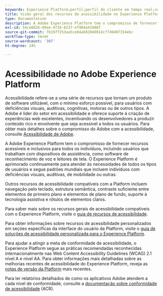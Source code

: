 ```yaml
---
keywords: Experience Platform;perfil;perfil do cliente em tempo real;solução de problemas;API;perfil unificado;Perfil unificado;perfil;gráficos XDM
title: Visão geral dos recursos de acessibilidade no Experience Platform
type: Documentation
description: A Adobe Experience Platform tem o compromisso de fornecer recursos acessíveis e inclusivos para todos os indivíduos.
exl-id: 54ce6826-09ee-4716-8237-ef904a41986f
source-git-commit: 7b197f253aa5ce04a682040814cf749407154ebc
workflow-type: tm+mt
source-wordcount: '307'
ht-degree: 24%

---
```


# Acessibilidade no Adobe Experience Platform

Acessibilidade refere-se a uma série de recursos que tornam um produto de software utilizável, com o mínimo esforço possível, para usuários com deficiências visuais, auditivas, cognitivas, motoras ou de outros tipos. A Adobe é líder do setor em acessibilidade e oferece suporte à criação de experiências web excelentes, incentivando os desenvolvedores a produzir conteúdo rico e envolvente que seja acessível a todos os usuários. Para obter mais detalhes sobre o compromisso do Adobe com a acessibilidade, consulte [Acessibilidade de Adobe](https://www.adobe.com/accessibility.html).

A Adobe Experience Platform tem o compromisso de fornecer recursos acessíveis e inclusivos para todos os indivíduos, incluindo usuários que trabalham com dispositivos de assistência, como software de reconhecimento de voz e leitores de tela. O Experience Platform é aprimorado continuamente para atender às necessidades de todos os tipos de usuários e segue padrões mundiais que incluem indivíduos com deficiências visuais, auditivas, de mobilidade ou outras.

Outros recursos de acessibilidade compatíveis com a Platform incluem navegação pelo teclado, estrutura semântica, contraste suficiente entre elementos de primeiro plano e elementos de plano de fundo, suporte à tecnologia assistiva e rótulos de elementos claros.

Para saber mais sobre os recursos gerais de acessibilidade compatíveis com o Experience Platform, visite o [guia de recursos de acessibilidade](features.md).

Para obter informações sobre recursos de acessibilidade personalizados em seções específicas da interface do usuário da Platform, visite o [guia de soluções de acessibilidade personalizada para o Experience Platform](custom.md).

Para ajudar a atingir a meta de conformidade de acessibilidade, o Experience Platform segue as práticas recomendadas reconhecidas internacionalmente nas Web Content Accessibility Guidelines (WCAG) 2.1 nível A e nível AA. Para obter informações mais detalhadas sobre as melhorias recentes de acessibilidade do Experience Platform, reveja as [notas de versão da Platform](../release-notes/latest/latest.md) mais recentes.

Para ler relatórios detalhados de como os aplicativos Adobe atendem a cada nível de conformidade, consulte a [documentação sobre conformidade de acessibilidade](https://www.adobe.com/accessibility/compliance.html) (ACR).
